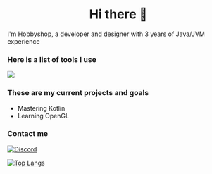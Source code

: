 <h1 align="center">Hi there 👋</h1>

I'm Hobbyshop, a developer and designer with 3 years of Java/JVM experience

### Here is a list of tools I use
![](https://skillicons.dev/icons?i=idea,vscode,java,kotlin,cpp)

### These are my current projects and goals
* Mastering Kotlin
* Learning OpenGL

### Contact me
[![Discord](https://img.shields.io/badge/Discord-%237289DA.svg?style=for-the-badge&logo=discord&logoColor=white)](https://discordlookup.com/user/815955695739863100)

[![Top Langs](https://github-readme-stats.vercel.app/api/top-langs/?username=hobbyshop&layout=compact&theme=nightowl)](https://github.com/anuraghazra/github-readme-stats)
